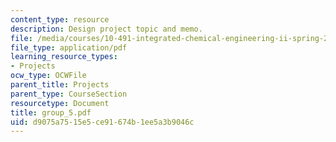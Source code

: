 ```yaml
---
content_type: resource
description: Design project topic and memo.
file: /media/courses/10-491-integrated-chemical-engineering-ii-spring-2006/d9075a7515e5ce91674b1ee5a3b9046c_group_5.pdf
file_type: application/pdf
learning_resource_types:
- Projects
ocw_type: OCWFile
parent_title: Projects
parent_type: CourseSection
resourcetype: Document
title: group_5.pdf
uid: d9075a75-15e5-ce91-674b-1ee5a3b9046c
---
```

